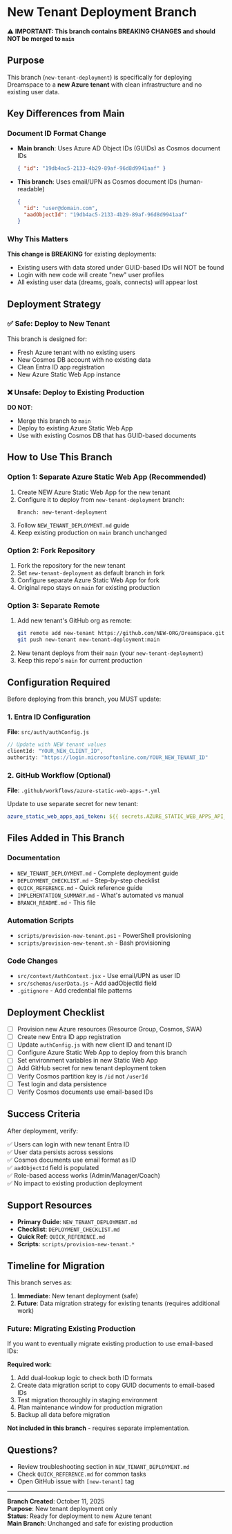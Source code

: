 # New Tenant Deployment Branch

⚠️ **IMPORTANT: This branch contains BREAKING CHANGES and should NOT be merged to `main`**

## Purpose

This branch (`new-tenant-deployment`) is specifically for deploying Dreamspace to a **new Azure tenant** with clean infrastructure and no existing user data.

## Key Differences from Main

### Document ID Format Change
- **Main branch**: Uses Azure AD Object IDs (GUIDs) as Cosmos document IDs
  ```json
  { "id": "19db4ac5-2133-4b29-89af-96d8d9941aaf" }
  ```

- **This branch**: Uses email/UPN as Cosmos document IDs (human-readable)
  ```json
  { 
    "id": "user@domain.com",
    "aadObjectId": "19db4ac5-2133-4b29-89af-96d8d9941aaf"
  }
  ```

### Why This Matters

**This change is BREAKING** for existing deployments:
- Existing users with data stored under GUID-based IDs will NOT be found
- Login with new code will create "new" user profiles
- All existing user data (dreams, goals, connects) will appear lost

## Deployment Strategy

### ✅ Safe: Deploy to New Tenant

This branch is designed for:
- Fresh Azure tenant with no existing users
- New Cosmos DB account with no existing data
- Clean Entra ID app registration
- New Azure Static Web App instance

### ❌ Unsafe: Deploy to Existing Production

**DO NOT**:
- Merge this branch to `main`
- Deploy to existing Azure Static Web App
- Use with existing Cosmos DB that has GUID-based documents

## How to Use This Branch

### Option 1: Separate Azure Static Web App (Recommended)

1. Create NEW Azure Static Web App for the new tenant
2. Configure it to deploy from `new-tenant-deployment` branch:
   ```
   Branch: new-tenant-deployment
   ```
3. Follow `NEW_TENANT_DEPLOYMENT.md` guide
4. Keep existing production on `main` branch unchanged

### Option 2: Fork Repository

1. Fork the repository for the new tenant
2. Set `new-tenant-deployment` as default branch in fork
3. Configure separate Azure Static Web App for fork
4. Original repo stays on `main` for existing production

### Option 3: Separate Remote

1. Add new tenant's GitHub org as remote:
   ```bash
   git remote add new-tenant https://github.com/NEW-ORG/Dreamspace.git
   git push new-tenant new-tenant-deployment:main
   ```
2. New tenant deploys from their `main` (your `new-tenant-deployment`)
3. Keep this repo's `main` for current production

## Configuration Required

Before deploying from this branch, you MUST update:

### 1. Entra ID Configuration
**File**: `src/auth/authConfig.js`

```javascript
// Update with NEW tenant values
clientId: "YOUR_NEW_CLIENT_ID",
authority: "https://login.microsoftonline.com/YOUR_NEW_TENANT_ID"
```

### 2. GitHub Workflow (Optional)
**File**: `.github/workflows/azure-static-web-apps-*.yml`

Update to use separate secret for new tenant:
```yaml
azure_static_web_apps_api_token: ${{ secrets.AZURE_STATIC_WEB_APPS_API_TOKEN_NEW_TENANT }}
```

## Files Added in This Branch

### Documentation
- `NEW_TENANT_DEPLOYMENT.md` - Complete deployment guide
- `DEPLOYMENT_CHECKLIST.md` - Step-by-step checklist
- `QUICK_REFERENCE.md` - Quick reference guide
- `IMPLEMENTATION_SUMMARY.md` - What's automated vs manual
- `BRANCH_README.md` - This file

### Automation Scripts
- `scripts/provision-new-tenant.ps1` - PowerShell provisioning
- `scripts/provision-new-tenant.sh` - Bash provisioning

### Code Changes
- `src/context/AuthContext.jsx` - Use email/UPN as user ID
- `src/schemas/userData.js` - Add aadObjectId field
- `.gitignore` - Add credential file patterns

## Deployment Checklist

- [ ] Provision new Azure resources (Resource Group, Cosmos, SWA)
- [ ] Create new Entra ID app registration
- [ ] Update `authConfig.js` with new client ID and tenant ID
- [ ] Configure Azure Static Web App to deploy from this branch
- [ ] Set environment variables in new Static Web App
- [ ] Add GitHub secret for new tenant deployment token
- [ ] Verify Cosmos partition key is `/id` not `/userId`
- [ ] Test login and data persistence
- [ ] Verify Cosmos documents use email-based IDs

## Success Criteria

After deployment, verify:

✅ Users can login with new tenant Entra ID  
✅ User data persists across sessions  
✅ Cosmos documents use email format as ID  
✅ `aadObjectId` field is populated  
✅ Role-based access works (Admin/Manager/Coach)  
✅ No impact to existing production deployment  

## Support Resources

- **Primary Guide**: `NEW_TENANT_DEPLOYMENT.md`
- **Checklist**: `DEPLOYMENT_CHECKLIST.md`
- **Quick Ref**: `QUICK_REFERENCE.md`
- **Scripts**: `scripts/provision-new-tenant.*`

## Timeline for Migration

This branch serves as:
1. **Immediate**: New tenant deployment (safe)
2. **Future**: Data migration strategy for existing tenants (requires additional work)

### Future: Migrating Existing Production

If you want to eventually migrate existing production to use email-based IDs:

**Required work**:
1. Add dual-lookup logic to check both ID formats
2. Create data migration script to copy GUID documents to email-based IDs
3. Test migration thoroughly in staging environment
4. Plan maintenance window for production migration
5. Backup all data before migration

**Not included in this branch** - requires separate implementation.

## Questions?

- Review troubleshooting section in `NEW_TENANT_DEPLOYMENT.md`
- Check `QUICK_REFERENCE.md` for common tasks
- Open GitHub issue with `[new-tenant]` tag

---

**Branch Created**: October 11, 2025  
**Purpose**: New tenant deployment only  
**Status**: Ready for deployment to new Azure tenant  
**Main Branch**: Unchanged and safe for existing production

